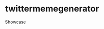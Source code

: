 # twittermemegenerator

[Showcase](https://github.com/Teragron/twittermemegenerator/blob/main/FhnDxnhWYAwUrx-.png)
